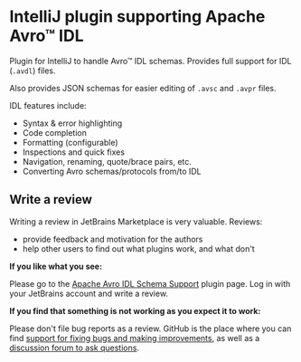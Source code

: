 IntelliJ plugin supporting Apache Avro™ IDL
===========================================

Plugin for IntelliJ to handle Avro™ IDL schemas. Provides full support for IDL (<code>.avdl</code>)
files.

Also provides JSON schemas for easier editing of <code>.avsc</code> and <code>.avpr</code> files.

IDL features include:
* Syntax & error highlighting
* Code completion
* Formatting (configurable)
* Inspections and quick fixes
* Navigation, renaming, quote/brace pairs, etc.
* Converting Avro schemas/protocols from/to IDL


Write a review
--------------

Writing a review in JetBrains Marketplace is very valuable. Reviews:
* provide feedback and motivation for the authors
* help other users to find out what plugins work, and what don't

**If you like what you see:**

Please go to the [Apache Avro IDL Schema Support](https://plugins.jetbrains.com/plugin/15728-apache-avro-idl-schema-support) plugin page. Log in with your JetBrains account
and write a review.

**If you find that something is not working as you expect it to work:**

Please don't file bug reports as a review. GitHub is the place where you can find
[support for fixing bugs and making improvements](https://github.com/opwvhk/avro-schema-support/issues), as well as a
[discussion forum to ask questions](https://github.com/opwvhk/avro-schema-support/discussions).

